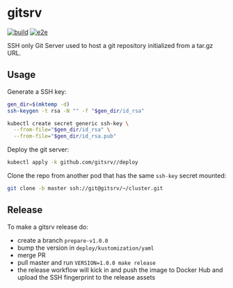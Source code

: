 # gitsrv

[![build](https://github.com/fluxcd/gitsrv/workflows/build/badge.svg)](https://github.com/fluxcd/gitsrv/actions)
[![e2e](https://github.com/fluxcd/gitsrv/workflows/e2e/badge.svg)](https://github.com/fluxcd/gitsrv/actions)

SSH only Git Server used to host a git repository initialized from a tar.gz URL.

## Usage

Generate a SSH key:

```bash
gen_dir=$(mktemp -d)
ssh-keygen -t rsa -N "" -f "$gen_dir/id_rsa"

kubectl create secret generic ssh-key \
  --from-file="$gen_dir/id_rsa" \
  --from-file="$gen_dir/id_rsa.pub"
```

Deploy the git server:

```bash
kubectl apply -k github.com/gitsrv//deploy
```

Clone the repo from another pod that has the same `ssh-key` secret mounted:

```bash
git clone -b master ssh://git@gitsrv/~/cluster.git
```

## Release

To make a gitsrv release do:
* create a branch `prepare-v1.0.0`
* bump the version in `deploy/kustomization/yaml`
* merge PR
* pull master and run `VERSION=1.0.0 make release`
* the release workflow will kick in and push the image to Docker Hub and upload the SSH fingerprint to the release assets